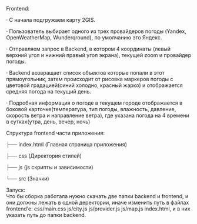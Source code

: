 Frontend:

· С начала подгружаем карту 2GIS.

·  Пользователь выбирает одного из трех провайдеров погоды (Yandex, OpenWeatherMap, Wunderqround), по умолчанию это Яндекс.

· Отправляем запрос в Backend, в котором 4 координаты (левый верхний угол и нижний правый угол экрана), текущей zoom и провайдер погоды.

· Backend возвращает список объектов которые попали в этот прямоугольник, затем происходит от рисовка маркеров  погоды с цветовой градацией(синий холодно, красный жарко) и отображается средняя погода на текущий день.

· Подробная информация о погоде в текущем городе  отображается в боковой карточке(температура, тип погоды, влажность, давление, скорость ветра и направление ветра), где указана погода на 4 времени в сутках(утра, день, вечер, ночь)

  Структура frontend части приложения:

├── index.html (Главная страница приложения) 

├── css (Директория стилей)

├── js (js скрипты и зависимости) 

└── src (Значки)

Запуск:    
  Что бы сборка работала нужно скачать две папки backend и frontend, и они должны лежать в одной деректории, иначе изменить путь в файлах frontend’е: css/main.css js/city.js js/provider.js  js/map.js index.html, и в них указать путь до папки backend.
    


